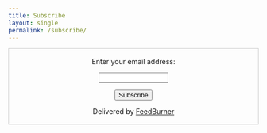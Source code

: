 ```yaml
---
title: Subscribe
layout: single
permalink: /subscribe/
---
```


<form style="border:1px solid #ccc;padding:3px;text-align:center;"
    action="https://feedburner.google.com/fb/a/mailverify" method="post" target="popupwindow"
    onsubmit="window.open('https://feedburner.google.com/fb/a/mailverify?uri=MunichSchoolOfRoboticsAndMachineIntelligenceBlog', 'popupwindow', 'scrollbars=yes,width=550,height=520');return true">
    <p>Enter your email address:</p>
    <p><input type="text" style="width:140px" name="email" /></p><input type="hidden"
    value="MunichSchoolOfRoboticsAndMachineIntelligenceBlog"
        name="uri" /><input type="hidden" name="loc" value="en_US" /><input type="submit" value="Subscribe" />
    <p>Delivered by <a href="https://feedburner.google.com" target="_blank">FeedBurner</a></p>
</form>